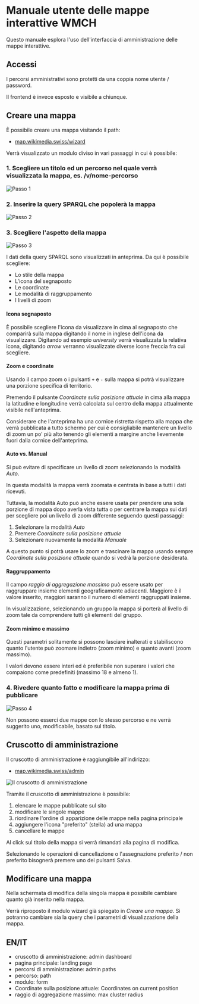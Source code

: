 # Manuale utente delle mappe interattive WMCH

Questo manuale esplora l'uso dell'interfaccia di amministrazione delle mappe interattive.

## Accessi

I percorsi amministrativi sono protetti da una coppia nome utente / password.

Il frontend è invece esposto e visibile a chiunque.

## Creare una mappa

È possibile creare una mappa visitando il path:

- [map.wikimedia.swiss/wizard](https://map.wikimedia.swiss/wizard)

Verrà visualizzato un modulo diviso in vari passaggi in cui è possibile:

### 1. Scegliere un titolo ed un percorso nel quale verrà visualizzata la mappa, es. /v/nome-percorso

![Passo 1](/wizard/man/_media/wizard-01.png)

### 2. Inserire la query SPARQL che popolerà la mappa

![Passo 2](/wizard/man/_media/wizard-02.png)

### 3. Scegliere l'aspetto della mappa

![Passo 3](/wizard/man/_media/wizard-03.png)

I dati della query SPARQL sono visualizzati in anteprima. Da qui è possibile scegliere:

- Lo stile della mappa
- L'icona del segnaposto
- Le coordinate
- Le modalità di raggruppamento
- I livelli di zoom

#### Icona segnaposto

È possibile scegliere l'icona da visualizzare in cima al segnaposto che comparirà sulla mappa digitando il nome in inglese dell'icona da visualizzare. Digitando ad esempio *university* verrà visualizzata la relativa icona, digitando *arrow* verranno visualizzate diverse icone freccia fra cui scegliere.

#### Zoom e coordinate

Usando il campo zoom o i pulsanti `+` e `-` sulla mappa si potrà visualizzare una porzione specifica di territorio.

Premendo il pulsante *Coordinate sulla posizione attuale* in cima alla mappa la latitudine e longitudine verrà calcolata sul centro della mappa attualmente visibile nell'anteprima.

Considerare che l'anteprima ha una cornice ristretta rispetto alla mappa che verrà pubblicata a tutto schermo per cui è consigliabile mantenere un livello di zoom un po' più alto tenendo gli elementi a margine anche lievemente fuori dalla cornice dell'anteprima.

#### Auto vs. Manual

Si può evitare di specificare un livello di zoom selezionando la modalità *Auto*.

In questa modalità la mappa verrà zoomata e centrata in base a tutti i dati ricevuti.

Tuttavia, la modalità Auto può anche essere usata per prendere una sola porzione di mappa dopo averla vista tutta o per centrare la mappa sui dati per scegliere poi un livello di zoom differente seguendo questi passaggi:

1. Selezionare la modalità *Auto*
2. Premere *Coordinate sulla posizione attuale*
3. Selezionare nuovamente la modalità *Manuale*

A questo punto si potrà usare lo zoom e trascinare la mappa usando sempre *Coordinate sulla posizione attuale* quando si vedrà la porzione desiderata.


#### Raggruppamento

Il campo *raggio di aggregazione massimo* può essere usato per raggruppare insieme elementi geograficamente adiacenti. Maggiore è il valore inserito, maggiori saranno il numero di elementi raggruppati insieme.

In visualizzazione, selezionando un gruppo la mappa si porterà al livello di zoom tale da comprendere tutti gli elementi del gruppo.


#### Zoom minimo e massimo

Questi parametri solitamente si possono lasciare inalterati e stabiliscono quanto l'utente può zoomare indietro (zoom minimo) e quanto avanti (zoom massimo).

I valori devono essere interi ed è preferibile non superare i valori che compaiono come predefiniti (massimo 18 e almeno 1).


### 4. Rivedere quanto fatto e modificare la mappa prima di pubblicare

![Passo 4](/wizard/man/_media/wizard-04.png)

Non possono esserci due mappe con lo stesso percorso e ne verrà suggerito uno, modificabile, basato sul titolo.

## Cruscotto di amministrazione

Il cruscotto di amministrazione è raggiungibile all'indirizzo:

- [map.wikimedia.swiss/admin](https://map.wikimedia.swiss/admin)

![Il cruscotto di amministrazione](/wizard/man/_media/admin-01.png)

Tramite il cruscotto di amministrazione è possibile:

1. elencare le mappe pubblicate sul sito
2. modificare le singole mappe
3. riordinare l'ordine di apparizione delle mappe nella pagina principale
4. aggiungere l'icona "preferito" (stella) ad una mappa
5. cancellare le mappe

Al click sul titolo della mappa si verrà rimandati alla pagina di modifica.

Selezionando le operazioni di cancellazione o l'assegnazione preferito / non preferito bisognerà premere uno dei pulsanti Salva.

## Modificare una mappa

Nella schermata di modifica della singola mappa è possibile cambiare quanto già inserito nella mappa.

Verrà riproposto il modulo wizard già spiegato in *Creare una mappa*. Si potranno cambiare sia la query che i parametri di visualizzazione della mappa.

## EN/IT

- cruscotto di amministrazione: admin dashboard
- pagina principale: landing page
- percorsi di amministrazione: admin paths
- percorso: path
- modulo: form
- Coordinate sulla posizione attuale: Coordinates on current position
- raggio di aggregazione massimo: max cluster radius
